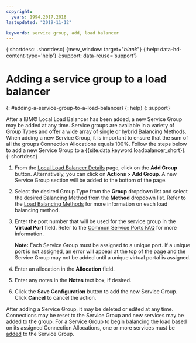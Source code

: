 ```yaml
---
copyright:
  years: 1994,2017,2018
lastupdated: "2019-11-12"

keywords: service group, add, load balancer
---
```


{:shortdesc: .shortdesc}
{:new_window: target="_blank_"}
{:help: data-hd-content-type='help'}
{:support: data-reuse='support'}

# Adding a service group to a load balancer
{: #adding-a-service-group-to-a-load-balancer}
{: help}
{: support}

After a IBM© Local Load Balancer has been added, a new Service Group may be added  at any time. Service groups are available in a variety of Group Types and offer a wide array of single or hybrid Balancing Methods. When adding a new Service Group, it is important to ensure that the sum of all the groups Connection Allocations equals 100%. Follow the steps below to add a new Service Group to a {{site.data.keyword.loadbalancer_short}}.
{: shortdesc}

1. From the [Local Load Balancer Details](/docs/local-load-balancer?topic=local-load-balancer-viewing-local-load-balancer-details) page, click on the **Add Group** button. Alternatively, you can click on **Actions > Add Group**. A new Service Group section will be added to the bottom of the page.
2. Select the desired Group Type from the **Group** dropdown list and select the desired Balancing Method from the **Method** dropdown list. Refer to the [Load Balancing Methods](/docs/local-load-balancer?topic=local-load-balancer-load-balancing-methods#load-balancing-methods) for more information on each load balancing method.
3. Enter the port number that will be used for the service group in the **Virtual Port** field. Refer to the [Common Service Ports FAQ](/docs/local-load-balancer?topic=local-load-balancer-faqs-for-local-load-balancer#what-services-can-be-load-balanced-) for more information.

	**Note:** Each Service Group must be assigned to a unique port. If a unique port is not assigned, an error will appear at the top of the page and the Service Group may not be added until a unique virtual portal is assigned.
4. Enter an allocation in the **Allocation** field.
5. Enter any notes in the **Notes** text box, if desired.
6. Click the **Save Configuration** button to add the new Service Group. Click **Cancel** to cancel the action.

After adding a Service Group, it may be deleted or edited at any time. Connections may be reset to the Service Group and new services may be added to the group. For a Service Group to begin balancing the load based on its assigned Connection Allocations, one or more services must be [added](/docs/local-load-balancer?topic=local-load-balancer-adding-a-service-to-a-service-group) to the Service Group.

